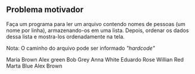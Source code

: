 ## Problema motivador

Faça um programa para ler um arquivo contendo nomes de pessoas (um nome por linha), armazenando-os em uma lista. Depois, ordenar os dados dessa lista e mostra-los ordenadamente na tela.

Nota: O caminho do arquivo pode ser informado <i>"hardcode"</i>

Maria Brown
Alex green
Bob Grey
Anna White
Eduardo Rose
Willian Red
Marta Blue
Alex Brown